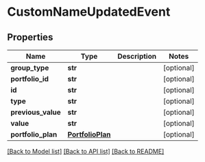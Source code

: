 # CustomNameUpdatedEvent

## Properties
Name | Type | Description | Notes
------------ | ------------- | ------------- | -------------
**group_type** | **str** |  | [optional] 
**portfolio_id** | **str** |  | [optional] 
**id** | **str** |  | [optional] 
**type** | **str** |  | [optional] 
**previous_value** | **str** |  | [optional] 
**value** | **str** |  | [optional] 
**portfolio_plan** | [**PortfolioPlan**](PortfolioPlan.md) |  | [optional] 

[[Back to Model list]](../README.md#documentation-for-models) [[Back to API list]](../README.md#documentation-for-api-endpoints) [[Back to README]](../README.md)


